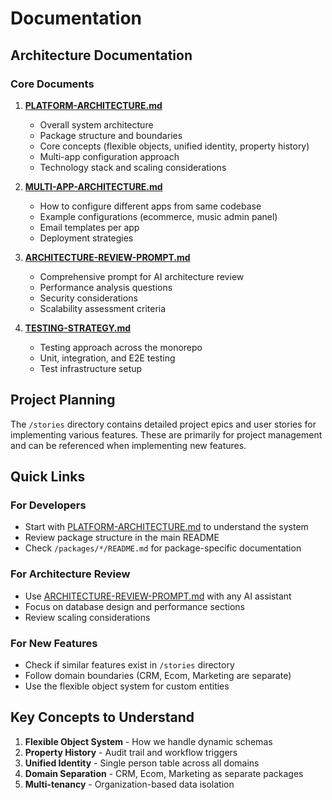 # Documentation

## Architecture Documentation

### Core Documents

1. **[PLATFORM-ARCHITECTURE.md](./PLATFORM-ARCHITECTURE.md)**
   - Overall system architecture
   - Package structure and boundaries
   - Core concepts (flexible objects, unified identity, property history)
   - Multi-app configuration approach
   - Technology stack and scaling considerations

2. **[MULTI-APP-ARCHITECTURE.md](./MULTI-APP-ARCHITECTURE.md)**
   - How to configure different apps from same codebase
   - Example configurations (ecommerce, music admin panel)
   - Email templates per app
   - Deployment strategies

3. **[ARCHITECTURE-REVIEW-PROMPT.md](./ARCHITECTURE-REVIEW-PROMPT.md)**
   - Comprehensive prompt for AI architecture review
   - Performance analysis questions
   - Security considerations
   - Scalability assessment criteria

4. **[TESTING-STRATEGY.md](./TESTING-STRATEGY.md)**
   - Testing approach across the monorepo
   - Unit, integration, and E2E testing
   - Test infrastructure setup

## Project Planning

The `/stories` directory contains detailed project epics and user stories for implementing various features. These are primarily for project management and can be referenced when implementing new features.

## Quick Links

### For Developers
- Start with [PLATFORM-ARCHITECTURE.md](./PLATFORM-ARCHITECTURE.md) to understand the system
- Review package structure in the main README
- Check `/packages/*/README.md` for package-specific documentation

### For Architecture Review
- Use [ARCHITECTURE-REVIEW-PROMPT.md](./ARCHITECTURE-REVIEW-PROMPT.md) with any AI assistant
- Focus on database design and performance sections
- Review scaling considerations

### For New Features
- Check if similar features exist in `/stories` directory
- Follow domain boundaries (CRM, Ecom, Marketing are separate)
- Use the flexible object system for custom entities

## Key Concepts to Understand

1. **Flexible Object System** - How we handle dynamic schemas
2. **Property History** - Audit trail and workflow triggers
3. **Unified Identity** - Single person table across all domains
4. **Domain Separation** - CRM, Ecom, Marketing as separate packages
5. **Multi-tenancy** - Organization-based data isolation